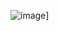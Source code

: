 
![image](https://img.shields.io/badge/Python-FFD43B?style=for-the-badge&logo=python&logoColor=blue)]
